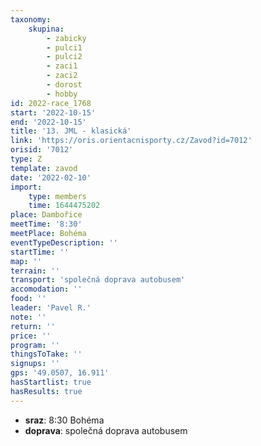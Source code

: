 ```yaml
---
taxonomy:
    skupina:
        - zabicky
        - pulci1
        - pulci2
        - zaci1
        - zaci2
        - dorost
        - hobby
id: 2022-race_1768
start: '2022-10-15'
end: '2022-10-15'
title: '13. JML - klasická'
link: 'https://oris.orientacnisporty.cz/Zavod?id=7012'
orisid: '7012'
type: Z
template: zavod
date: '2022-02-10'
import:
    type: members
    time: 1644475202
place: Dambořice
meetTime: '8:30'
meetPlace: Bohéma
eventTypeDescription: ''
startTime: ''
map: ''
terrain: ''
transport: 'společná doprava autobusem'
accomodation: ''
food: ''
leader: 'Pavel R.'
note: ''
return: ''
price: ''
program: ''
thingsToTake: ''
signups: ''
gps: '49.0507, 16.911'
hasStartlist: true
hasResults: true
---
```


* **sraz**: 8:30 Bohéma
* **doprava**: společná doprava autobusem
